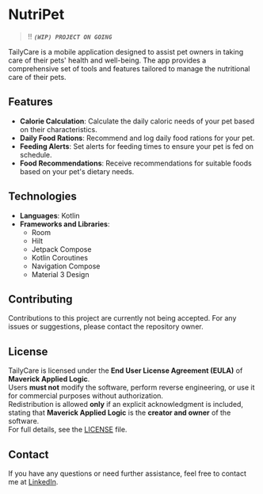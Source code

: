 # NutriPet
> !! ***```(WIP) PROJECT ON GOING```***  

TailyCare is a mobile application designed to assist pet owners in taking care of their pets' health and well-being. The app provides a comprehensive set of tools and features tailored to manage the nutritional care of their pets.  

## Features  

- **Calorie Calculation**: Calculate the daily caloric needs of your pet based on their characteristics.  
- **Daily Food Rations**: Recommend and log daily food rations for your pet.  
- **Feeding Alerts**: Set alerts for feeding times to ensure your pet is fed on schedule.  
- **Food Recommendations**: Receive recommendations for suitable foods based on your pet's dietary needs.  

## Technologies  

- **Languages**: Kotlin  
- **Frameworks and Libraries**:  
  - Room  
  - Hilt  
  - Jetpack Compose  
  - Kotlin Coroutines  
  - Navigation Compose  
  - Material 3 Design  

## Contributing  

Contributions to this project are currently not being accepted. For any issues or suggestions, please contact the repository owner.  

## License  

TailyCare is licensed under the **End User License Agreement (EULA)** of **Maverick Applied Logic**.  
Users **must not** modify the software, perform reverse engineering, or use it for commercial purposes without authorization.  
Redistribution is allowed **only** if an explicit acknowledgment is included, stating that **Maverick Applied Logic** is the **creator and owner** of the software.  
For full details, see the [LICENSE](LICENSE.md) file.  

## Contact  

If you have any questions or need further assistance, feel free to contact me at [LinkedIn](https://www.linkedin.com/in/marcelo-dasilva-perez).  
